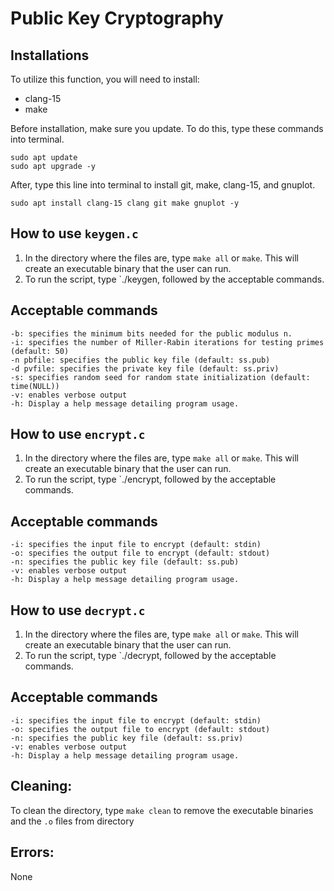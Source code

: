 # Public Key Cryptography

## Installations

To utilize this function, you will need to install:

- clang-15
- make

Before installation, make sure you update. To do this, type these commands into terminal.

```
sudo apt update
sudo apt upgrade -y
```

After, type this line into terminal to install git, make, clang-15, and gnuplot.

```
sudo apt install clang-15 clang git make gnuplot -y
```

## How to use `keygen.c`

1. In the directory where the files are, type `make all` or `make`. This will create an executable binary that the user can run.
2. To run the script, type `./keygen, followed by the acceptable commands.

## Acceptable commands

```
-b: specifies the minimum bits needed for the public modulus n.
-i: specifies the number of Miller-Rabin iterations for testing primes (default: 50)
-n pbfile: specifies the public key file (default: ss.pub)
-d pvfile: specifies the private key file (default: ss.priv)
-s: specifies random seed for random state initialization (default: time(NULL))
-v: enables verbose output
-h: Display a help message detailing program usage.

```

## How to use `encrypt.c`

1. In the directory where the files are, type `make all` or `make`. This will create an executable binary that the user can run.
2. To run the script, type `./encrypt, followed by the acceptable commands.

## Acceptable commands

```
-i: specifies the input file to encrypt (default: stdin)
-o: specifies the output file to encrypt (default: stdout)
-n: specifies the public key file (default: ss.pub)
-v: enables verbose output
-h: Display a help message detailing program usage.

```

## How to use `decrypt.c`

1. In the directory where the files are, type `make all` or `make`. This will create an executable binary that the user can run.
2. To run the script, type `./decrypt, followed by the acceptable commands.

## Acceptable commands

```
-i: specifies the input file to encrypt (default: stdin)
-o: specifies the output file to encrypt (default: stdout)
-n: specifies the public key file (default: ss.priv)
-v: enables verbose output
-h: Display a help message detailing program usage.

```

## Cleaning:

To clean the directory, type `make clean` to remove the executable binaries and the `.o` files from directory

## Errors:

None
